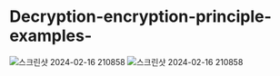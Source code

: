 # Decryption-encryption-principle-examples-

![스크린샷 2024-02-16 210858](https://github.com/dldbfla/Decryption-encryption-principle-examples-/assets/89433437/6e7c0571-d276-415c-99b1-4e897e46976e)
![스크린샷 2024-02-16 210858](https://github.com/dldbfla/Decryption-encryption-principle-examples-/assets/89433437/6e7c0571-d276-415c-99b1-4e897e46976e)
